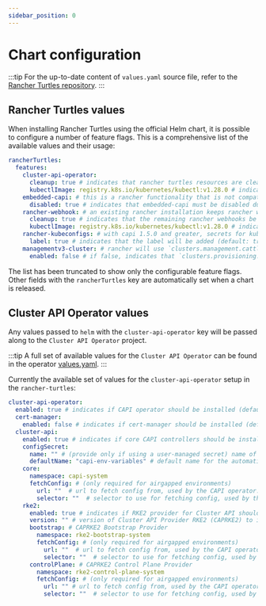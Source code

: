 ```yaml
---
sidebar_position: 0
---
```


# Chart configuration

:::tip
For the up-to-date content of `values.yaml` source file, refer to the [Rancher Turtles repository](https://github.com/rancher/turtles).
:::

## Rancher Turtles values

When installing Rancher Turtles using the official Helm chart, it is possible to configure a number of feature flags. This is a comprehensive list of the available values and their usage:

```yaml
rancherTurtles:
  features:
    cluster-api-operator:
      cleanup: true # indicates that rancher turtles resources are cleaned up after uninstalling (default: true)
      kubectlImage: registry.k8s.io/kubernetes/kubectl:v1.28.0 # indicates the image to use for post-delete cleanup (default: Kubernetes container image registry)
    embedded-capi: # this is a rancher functionality that is not compatible with rancher-turtles
      disabled: true # indicates that embedded-capi must be disabled during installation (default: true)
    rancher-webhook: # an existing rancher installation keeps rancher webhooks after disabling embedded-capi      
      cleanup: true # indicates that the remaining rancher webhooks be removed (default: true)
      kubectlImage: registry.k8s.io/kubernetes/kubectl:v1.28.0 # indicates the image to use for pre-install cleanup (default: Kubernetes container image registry)
    rancher-kubeconfigs: # with capi 1.5.0 and greater, secrets for kubeconfigs must contain a specific label. See https://github.com/kubernetes-sigs/cluster-api/blob/main/docs/book/src/developer/providers/migrations/v1.4-to-v1.5.md#other
      label: true # indicates that the label will be added (default: true)
    managementv3-cluster: # rancher will use `clusters.management.cattle.io` to represent an imported capi cluster
      enabled: false # if false, indicates that `clusters.provisioning.cattle.io` resources will be used (default: false)
```

The list has been truncated to show only the configurable feature flags. Other fields with the `rancherTurtles` key are automatically set when a chart is released.

## Cluster API Operator values

Any values passed to `helm` with the `cluster-api-operator` key will be passed along to the `Cluster API Operator` project.

:::tip
A full set of available values for the `Cluster API Operator` can be found in the operator [values.yaml](https://github.com/kubernetes-sigs/cluster-api-operator/blob/main/hack/charts/cluster-api-operator/values.yaml).
:::

Currently the available set of values for the `cluster-api-operator` setup in the `rancher-turtles`:

```yaml
cluster-api-operator:
  enabled: true # indicates if CAPI operator should be installed (default: true)
  cert-manager:
    enabled: false # indicates if cert-manager should be installed (default: false)
  cluster-api:
    enabled: true # indicates if core CAPI controllers should be installed (default: true)
    configSecret:
      name: "" # (provide only if using a user-managed secret) name of the config secret to use for core CAPI controllers, used by the CAPI operator. See https://github.com/kubernetes-sigs/cluster-api-operator/tree/main/docs#installing-azure-infrastructure-provider docs for more details.
      defaultName: "capi-env-variables" # default name for the automatically created secret.
    core:
      namespace: capi-system
      fetchConfig: # (only required for airgapped environments)
        url: ""  # url to fetch config from, used by the CAPI operator. See https://github.com/kubernetes-sigs/cluster-api-operator/tree/main/docs#provider-spec docs for more details.
        selector: ""  # selector to use for fetching config, used by the CAPI operator.
    rke2:
      enabled: true # indicates if RKE2 provider for Cluster API should be installed (default: true)
      version: "" # version of Cluster API Provider RKE2 (CAPRKE2) to install
      bootstrap: # CAPRKE2 Bootstrap Provider
        namespace: rke2-bootstrap-system
        fetchConfig: # (only required for airgapped environments)
          url: ""  # url to fetch config from, used by the CAPI operator. See https://github.com/kubernetes-sigs/cluster-api-operator/tree/main/docs#provider-spec docs for more details.
          selector: ""  # selector to use for fetching config, used by the CAPI operator.
      controlPlane: # CAPRKE2 Control Plane Provider
        namespace: rke2-control-plane-system
        fetchConfig: # (only required for airgapped environments)
          url: "" # url to fetch config from, used by the CAPI operator. See https://github.com/kubernetes-sigs/cluster-api-operator/tree/main/docs#provider-spec docs for more details.
          selector: ""  # selector to use for fetching config, used by the CAPI operator.
```
